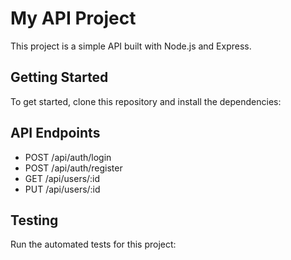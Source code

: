 # My API Project

This project is a simple API built with Node.js and Express.

## Getting Started

To get started, clone this repository and install the dependencies:


## API Endpoints

- POST /api/auth/login
- POST /api/auth/register
- GET /api/users/:id
- PUT /api/users/:id

## Testing

Run the automated tests for this project:

